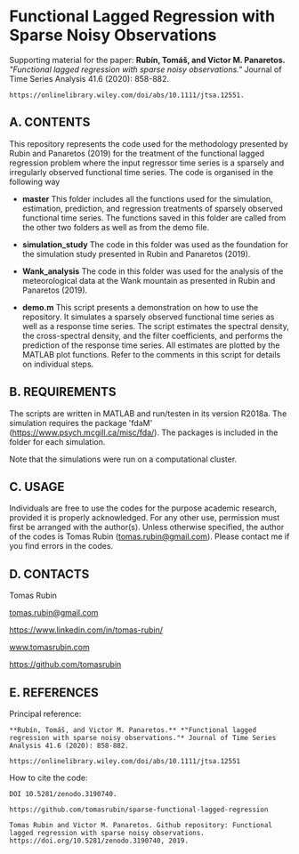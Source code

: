 Functional Lagged Regression with Sparse Noisy Observations
===========================================================

Supporting material for the paper:
	**Rubín, Tomáš, and Victor M. Panaretos.** *"Functional lagged regression with sparse noisy observations."* Journal of Time Series Analysis 41.6 (2020): 858-882.
	
	https://onlinelibrary.wiley.com/doi/abs/10.1111/jtsa.12551.


A. CONTENTS
-----------

This repository represents the code used for the methodology presented by Rubin and Panaretos (2019) for the treatment of the functional lagged regression problem where the input regressor time series is a sparsely and irregularly observed functional time series. The code is organised in the following way

- **master**
This folder includes all the functions used for the simulation, estimation, prediction, and regression treatments of sparsely observed functional time series. The functions saved in this folder are called from the other two folders as well as from the demo file.

- **simulation_study**
The code in this folder was used as the foundation for the simulation study presented in Rubin and Panaretos (2019).

- **Wank_analysis**
The code in this folder was used for the analysis of the meteorological data at the Wank mountain as presented in Rubin and Panaretos (2019).

- **demo.m**
This script presents a demonstration on how to use the repository. It simulates a sparsely observed functional time series as well as a response time series. The script estimates the spectral density, the cross-spectral density, and the filter coefficients, and performs the prediction of the response time series. All estimates are plotted by the MATLAB plot functions. Refer to the comments in this script for details on individual steps.
	
	

B. REQUIREMENTS
---------------

The scripts are written in MATLAB and run/testen in its version R2018a.
The simulation requires the package 'fdaM' (https://www.psych.mcgill.ca/misc/fda/). The packages is included in the folder for each simulation.

Note that the simulations were run on a computational cluster.

C. USAGE
--------

Individuals are free to use the codes for the purpose academic research, provided it is properly acknowledged. For any other use, permission must first be arranged with the author(s). Unless otherwise specified, the author of the codes is Tomas Rubin (tomas.rubin@gmail.com). Please contact me if you find errors in the codes.


D. CONTACTS
------------------
Tomas Rubin

tomas.rubin@gmail.com

https://www.linkedin.com/in/tomas-rubin/

www.tomasrubin.com

https://github.com/tomasrubin


E. REFERENCES
----------------

Principal reference:
	
	**Rubín, Tomáš, and Victor M. Panaretos.** *"Functional lagged regression with sparse noisy observations."* Journal of Time Series Analysis 41.6 (2020): 858-882.
	
	https://onlinelibrary.wiley.com/doi/abs/10.1111/jtsa.12551
			

How to cite the code:

	DOI 10.5281/zenodo.3190740.

	https://github.com/tomasrubin/sparse-functional-lagged-regression
	
	Tomas Rubin and Victor M. Panaretos. Github repository: Functional lagged regression with sparse noisy observations. https://doi.org/10.5281/zenodo.3190740, 2019.

